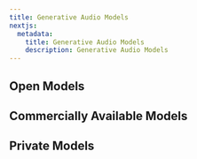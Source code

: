 ```yaml
---
title: Generative Audio Models
nextjs:
  metadata:
    title: Generative Audio Models
    description: Generative Audio Models
---
```


## Open Models

## Commercially Available Models

## Private Models
